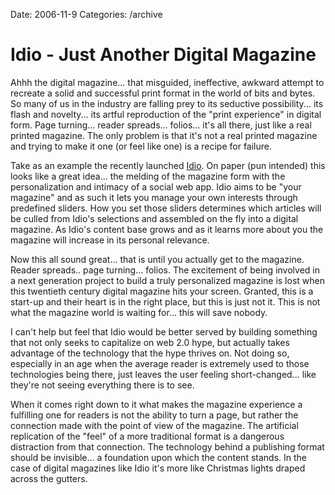 Date: 2006-11-9
Categories: /archive

# Idio - Just Another Digital Magazine

Ahhh the digital magazine... that misguided, ineffective, awkward attempt to recreate a solid and successful print format in the world of bits and bytes.  So many of us in the industry are falling prey to its seductive possibility... its flash and novelty... its artful reproduction of the "print experience" in digital form.  Page turning... reader spreads... folios... it's all there, just like a real printed magazine.  The only problem is that it's not a real printed magazine and trying to make it one (or feel like one) is a recipe for failure.

Take as an example the recently launched <a href="http://www.idiomag.com">Idio</a>.  On paper (pun intended) this looks like a great idea... the melding of the magazine form with the personalization and intimacy of a social web app.  Idio aims to be "your magazine" and as such it lets you manage your own interests through predefined sliders.  How you set those sliders determines which articles will be culled from Idio's selections and assembled on the fly into a digital magazine.  As Idio's content base grows and as it learns more about you the magazine will increase in its personal relevance.

Now this all sound great... that is until you actually get to the magazine.  Reader spreads.. page turning... folios.  The excitement of being involved in a next generation project to build a truly personalized magazine is lost when this twentieth century digital magazine hits your screen.  Granted, this is a start-up and their heart is in the right place, but this is just not it.  This is not what the magazine world is waiting for... this will save nobody.

I can't help but feel that Idio would be better served by building something that not only seeks to capitalize on web 2.0 hype, but actually takes advantage of the technology that the hype thrives on.  Not doing so, especially in an age when the average reader is extremely used to those technologies being there, just leaves the user feeling short-changed... like they're not seeing everything there is to see.

When it comes right down to it what makes the magazine experience a fulfilling one for readers is not the ability to turn a page, but rather the connection made with the point of view of the magazine.  The artificial replication of the "feel" of a more traditional format is a dangerous distraction from that connection.  The technology behind a publishing format should be invisible... a foundation upon which the content stands.  In the case of digital magazines like Idio it's more like Christmas lights draped across the gutters.
